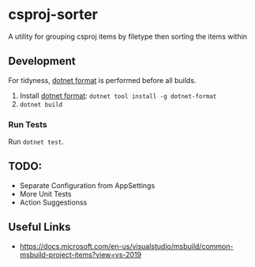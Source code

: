 # csproj-sorter
A utility for grouping csproj items by filetype then sorting the items within

## Development

For tidyness, [dotnet format](https://github.com/dotnet/format) is performed before all builds.
1. Install [dotnet format](https://github.com/dotnet/format#how-to-install): `dotnet tool install -g dotnet-format
`
2. `dotnet build`

### Run Tests
Run `dotnet test`.

## TODO:
- Separate Configuration from AppSettings
- More Unit Tests
- Action Suggestionss

## Useful Links
- https://docs.microsoft.com/en-us/visualstudio/msbuild/common-msbuild-project-items?view=vs-2019
